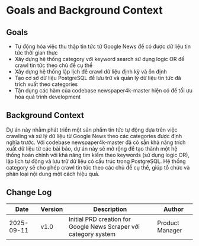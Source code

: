# Goals and Background Context

## Goals

- Tự động hóa việc thu thập tin tức từ Google News để có được dữ liệu tin tức thời gian thực
- Xây dựng hệ thống category với keyword search sử dụng logic OR để crawl tin tức theo chủ đề cụ thể
- Xây dựng hệ thống lập lịch để crawl dữ liệu định kỳ và ổn định
- Tạo cơ sở dữ liệu PostgreSQL để lưu trữ và quản lý dữ liệu tin tức đã trích xuất theo categories
- Tận dụng các hàm của codebase newspaper4k-master hiện có để tối ưu hóa quá trình development

## Background Context

Dự án này nhằm phát triển một sản phẩm tin tức tự động dựa trên việc crawling và xử lý dữ liệu từ Google News theo các categories được định nghĩa trước. Với codebase newspaper4k-master đã có sẵn khả năng trích xuất dữ liệu từ các bài báo, dự án này sẽ mở rộng để tạo thành một hệ thống hoàn chỉnh với khả năng tìm kiếm theo keywords (sử dụng logic OR), lập lịch tự động và lưu trữ dữ liệu có cấu trúc trong PostgreSQL. Hệ thống category sẽ cho phép crawl tin tức theo các chủ đề cụ thể, giúp tổ chức và phân loại nội dung một cách hiệu quả.

## Change Log

| Date       | Version | Description                                                       | Author          |
| ---------- | ------- | ----------------------------------------------------------------- | --------------- |
| 2025-09-11 | v1.0    | Initial PRD creation for Google News Scraper với category system | Product Manager |
